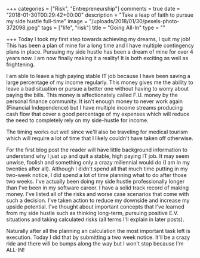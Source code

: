 +++
categories = ["Risk", "Entrepreneurship"]
comments = true
date = "2018-01-30T00:29:42+00:00"
description = "Take a leap of faith to pursue my side hustle full-time"
image = "/uploads/2018/01/30/pexels-photo-372098.jpeg"
tags = ["life", "risk"]
title = "Going All-In"
type = ""

+++
Today I took my first step towards achieving my dreams, I quit my job! This has been a plan of mine for a long time and I have multiple contingency plans in place. Pursuing my side hustle has been a dream of mine for over 4 years now. I am now finally making it a reality! It is both exciting as well as frightening. 

I am able to leave a high paying stable IT job because I have been saving a large percentage of my income regularly. This money gives me the ability to leave a bad situation or pursue a better one without having to worry about paying the bills. This money is affectionately called F.U. money by the personal finance community. It isn't enough money to never work again (Financial Independence) but I have multiple income streams producing cash flow that cover a good percentage of my expenses which will reduce the need to completely rely on my side-hustle for income.

The timing works out well since we'll also be traveling for medical tourism which will require a lot of time that I likely couldn't have taken off otherwise.

For the first blog post the reader will have little background information to understand why I just up and quit a stable, high paying IT job. It may seem unwise, foolish and something only a crazy millennial would do (I am in my twenties after all). Although I didn't spend all that much time putting in my two-week notice, I did spend a lot of time planning what to do after those two weeks. I've actually been doing my side hustle professionally longer than I've been in my software career. I have a solid track record of making money. I've listed all of the risks and worse case scenarios that come with such a decision. I've taken action to reduce my downside and increase my upside potential. I've thought about important concepts that I've learned from my side hustle such as thinking long-term, pursuing positive E.V. situations and taking calculated risks (all terms I'll explain in later posts).

Naturally after all the planning an calculation the most important task left is execution. Today I did that by submitting a two week notice. It'll be a crazy ride and there will be bumps along the way but I won't stop because I'm ALL-IN!